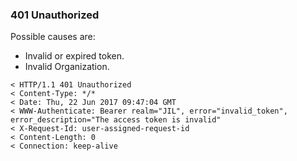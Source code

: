 ### <a name="{{ include.anchor }}" class="api-ref-subtitle">401 Unauthorized</a>
Possible causes are:
- Invalid or expired token.
- Invalid Organization.

```
< HTTP/1.1 401 Unauthorized
< Content-Type: */*
< Date: Thu, 22 Jun 2017 09:47:04 GMT
< WWW-Authenticate: Bearer realm="JIL", error="invalid_token", error_description="The access token is invalid"
< X-Request-Id: user-assigned-request-id
< Content-Length: 0
< Connection: keep-alive
```
